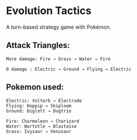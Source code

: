 <h1>Evolution Tactics</h1>
A turn-based strategy game with Pokémon.

<h2>Attack Triangles:</h2>

    More damage: Fire → Grass → Water → Fire
    
    0 damage : Electric → Ground → Flying → Electric

<h2>Pokemon used:</h2>

    Electric: Voltorb → Electrode
    Flying: Hoppip → Skiploom
    Ground: Diglett → Dugtrio

    Fire: Charmeleon → Charizard
    Water: Wartotle → Blastoise 
    Grass: Ivysaur → Venusaur